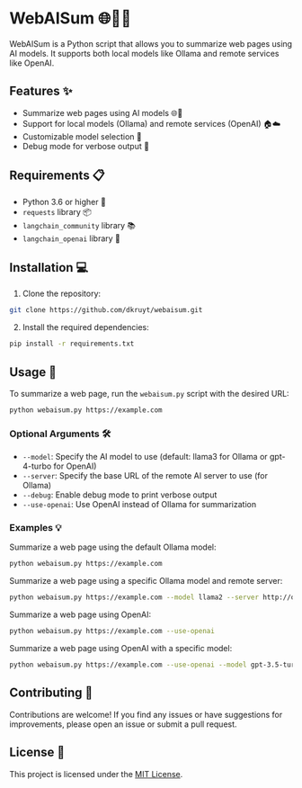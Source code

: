 # WebAISum 🌐🤖📝

WebAISum is a Python script that allows you to summarize web pages using AI models. It supports both local models like Ollama and remote services like OpenAI.

## Features ✨

- Summarize web pages using AI models 🌐🤖
- Support for local models (Ollama) and remote services (OpenAI) 🏠☁️
- Customizable model selection 🔧
- Debug mode for verbose output 🐛

## Requirements 📋

- Python 3.6 or higher 🐍
- `requests` library 📦
- `langchain_community` library 📚
- `langchain_openai` library 🔑

## Installation 💻

1. Clone the repository:

```bash
git clone https://github.com/dkruyt/webaisum.git
```

2. Install the required dependencies:

```bash
pip install -r requirements.txt
```

## Usage 🚀

To summarize a web page, run the `webaisum.py` script with the desired URL:

```bash
python webaisum.py https://example.com
```

### Optional Arguments 🛠️

- `--model`: Specify the AI model to use (default: llama3 for Ollama or gpt-4-turbo for OpenAI)
- `--server`: Specify the base URL of the remote AI server to use (for Ollama)
- `--debug`: Enable debug mode to print verbose output
- `--use-openai`: Use OpenAI instead of Ollama for summarization

### Examples 💡

Summarize a web page using the default Ollama model:

```bash
python webaisum.py https://example.com
```

Summarize a web page using a specific Ollama model and remote server:

```bash
python webaisum.py https://example.com --model llama2 --server http://ollama-server.com
```

Summarize a web page using OpenAI:

```bash
python webaisum.py https://example.com --use-openai
```

Summarize a web page using OpenAI with a specific model:

```bash
python webaisum.py https://example.com --use-openai --model gpt-3.5-turbo-16k
```

## Contributing 🤝

Contributions are welcome! If you find any issues or have suggestions for improvements, please open an issue or submit a pull request.

## License 📄

This project is licensed under the [MIT License](LICENSE).
```
